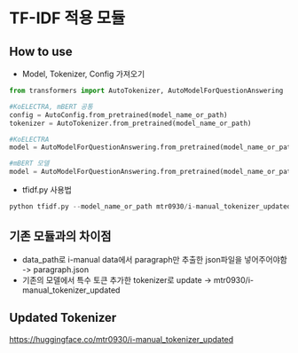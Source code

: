 # TF-IDF 적용 모듈

## How to use
* Model, Tokenizer, Config 가져오기
```python
from transformers import AutoTokenizer, AutoModelForQuestionAnswering

#KoELECTRA, mBERT 공통
config = AutoConfig.from_pretrained(model_name_or_path)
tokenizer = AutoTokenizer.from_pretrained(model_name_or_path)

#KoELECTRA
model = AutoModelForQuestionAnswering.from_pretrained(model_name_or_path, return_dict=False)

#mBERT 모델
model = AutoModelForQuestionAnswering.from_pretrained(model_name_or_path, config=config)
```

* tfidf.py 사용법
```python
python tfidf.py --model_name_or_path mtr0930/i-manual_tokenizer_updated --data_path ./paragraph.json
```
## 기존 모듈과의 차이점
* data_path로 i-manual data에서 paragraph만 추출한 json파일을 넣어주어야함 -> paragraph.json
* 기존의 모델에서 특수 토큰 추가한 tokenizer로 update -> mtr0930/i-manual_tokenizer_updated

## Updated Tokenizer
https://huggingface.co/mtr0930/i-manual_tokenizer_updated
